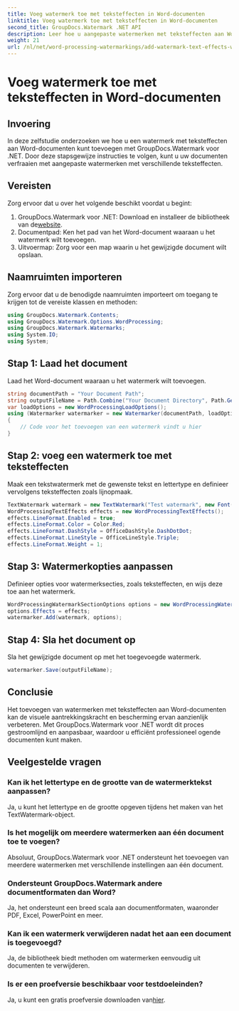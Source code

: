 ```yaml
---
title: Voeg watermerk toe met teksteffecten in Word-documenten
linktitle: Voeg watermerk toe met teksteffecten in Word-documenten
second_title: GroupDocs.Watermark .NET API
description: Leer hoe u aangepaste watermerken met teksteffecten aan Word-documenten kunt toevoegen met GroupDocs.Watermark voor .NET. Documenteer moeiteloos beveiliging en visuele aantrekkingskracht.
weight: 21
url: /nl/net/word-processing-watermarkings/add-watermark-text-effects-word-docs/
---
```


# Voeg watermerk toe met teksteffecten in Word-documenten

## Invoering
In deze zelfstudie onderzoeken we hoe u een watermerk met teksteffecten aan Word-documenten kunt toevoegen met GroupDocs.Watermark voor .NET. Door deze stapsgewijze instructies te volgen, kunt u uw documenten verfraaien met aangepaste watermerken met verschillende teksteffecten.
## Vereisten
Zorg ervoor dat u over het volgende beschikt voordat u begint:
1.  GroupDocs.Watermark voor .NET: Download en installeer de bibliotheek van de[website](https://releases.groupdocs.com/Watermark/net/).
2. Documentpad: Ken het pad van het Word-document waaraan u het watermerk wilt toevoegen.
3. Uitvoermap: Zorg voor een map waarin u het gewijzigde document wilt opslaan.

## Naamruimten importeren
Zorg ervoor dat u de benodigde naamruimten importeert om toegang te krijgen tot de vereiste klassen en methoden:
```csharp
using GroupDocs.Watermark.Contents;
using GroupDocs.Watermark.Options.WordProcessing;
using GroupDocs.Watermark.Watermarks;
using System.IO;
using System;
```
## Stap 1: Laad het document
Laad het Word-document waaraan u het watermerk wilt toevoegen.
```csharp
string documentPath = "Your Document Path";
string outputFileName = Path.Combine("Your Document Directory", Path.GetFileName(documentPath));
var loadOptions = new WordProcessingLoadOptions();
using (Watermarker watermarker = new Watermarker(documentPath, loadOptions))
{
    // Code voor het toevoegen van een watermerk vindt u hier
}
```
## Stap 2: voeg een watermerk toe met teksteffecten
Maak een tekstwatermerk met de gewenste tekst en lettertype en definieer vervolgens teksteffecten zoals lijnopmaak.
```csharp
TextWatermark watermark = new TextWatermark("Test watermark", new Font("Arial", 19));
WordProcessingTextEffects effects = new WordProcessingTextEffects();
effects.LineFormat.Enabled = true;
effects.LineFormat.Color = Color.Red;
effects.LineFormat.DashStyle = OfficeDashStyle.DashDotDot;
effects.LineFormat.LineStyle = OfficeLineStyle.Triple;
effects.LineFormat.Weight = 1;
```
## Stap 3: Watermerkopties aanpassen
Definieer opties voor watermerksecties, zoals teksteffecten, en wijs deze toe aan het watermerk.
```csharp
WordProcessingWatermarkSectionOptions options = new WordProcessingWatermarkSectionOptions();
options.Effects = effects;
watermarker.Add(watermark, options);
```
## Stap 4: Sla het document op
Sla het gewijzigde document op met het toegevoegde watermerk.
```csharp
watermarker.Save(outputFileName);
```

## Conclusie
Het toevoegen van watermerken met teksteffecten aan Word-documenten kan de visuele aantrekkingskracht en bescherming ervan aanzienlijk verbeteren. Met GroupDocs.Watermark voor .NET wordt dit proces gestroomlijnd en aanpasbaar, waardoor u efficiënt professioneel ogende documenten kunt maken.
## Veelgestelde vragen
### Kan ik het lettertype en de grootte van de watermerktekst aanpassen?
Ja, u kunt het lettertype en de grootte opgeven tijdens het maken van het TextWatermark-object.
### Is het mogelijk om meerdere watermerken aan één document toe te voegen?
Absoluut, GroupDocs.Watermark voor .NET ondersteunt het toevoegen van meerdere watermerken met verschillende instellingen aan één document.
### Ondersteunt GroupDocs.Watermark andere documentformaten dan Word?
Ja, het ondersteunt een breed scala aan documentformaten, waaronder PDF, Excel, PowerPoint en meer.
### Kan ik een watermerk verwijderen nadat het aan een document is toegevoegd?
Ja, de bibliotheek biedt methoden om watermerken eenvoudig uit documenten te verwijderen.
### Is er een proefversie beschikbaar voor testdoeleinden?
 Ja, u kunt een gratis proefversie downloaden van[hier](https://releases.groupdocs.com/).